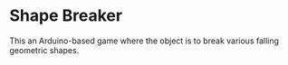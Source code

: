# Shape Breaker
This an Arduino-based game where the object is to break various falling geometric shapes.
